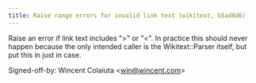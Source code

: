 ```yaml
---
title: Raise range errors for invalid link text (wikitext, b5ad8d6)
---
```


Raise an error if link text includes "&gt;" or "&lt;". In practice this should never happen because the only intended caller is the Wikitext::Parser itself, but put this in just in case.

Signed-off-by: Wincent Colaiuta &lt;win@wincent.com&gt;
